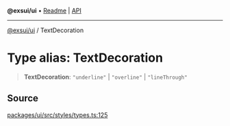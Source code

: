 **@exsui/ui** • [Readme](../README.md) \| [API](../globals.md)

***

[@exsui/ui](../README.md) / TextDecoration

# Type alias: TextDecoration

> **TextDecoration**: `"underline"` \| `"overline"` \| `"lineThrough"`

## Source

[packages/ui/src/styles/types.ts:125](https://github.com/dirheimerb/exsui/blob/c97dab6/packages/ui/src/styles/types.ts#L125)
